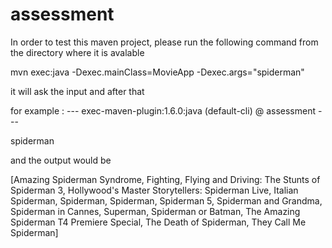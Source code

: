 # assessment


In order to test this maven project, 
please run the following command from the directory where it is avalable

mvn exec:java  -Dexec.mainClass=MovieApp -Dexec.args="spiderman"

it will ask the input and after that


for example :  --- exec-maven-plugin:1.6.0:java (default-cli) @ assessment ---

spiderman

and the output would be 

[Amazing Spiderman Syndrome, Fighting, Flying and Driving: The Stunts of Spiderman 3, Hollywood's Master Storytellers: Spiderman Live, Italian Spiderman, Spiderman, Spiderman, Spiderman 5, Spiderman and Grandma, Spiderman in Cannes, Superman, Spiderman or Batman, The Amazing Spiderman T4 Premiere Special, The Death of Spiderman, They Call Me Spiderman]
